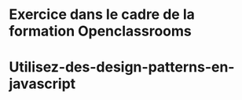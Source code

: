 # Exercice dans le cadre de la formation Openclassrooms

# Utilisez-des-design-patterns-en-javascript
